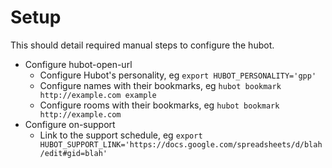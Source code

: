 # Setup
This should detail required manual steps to configure the hubot.
* Configure hubot-open-url
  * Configure Hubot's personality, eg `export HUBOT_PERSONALITY='gpp'`
  * Configure names with their bookmarks, eg `hubot bookmark http://example.com example`
  * Configure rooms with their bookmarks, eg `hubot bookmark http://example.com`
* Configure on-support
  * Link to the support schedule, eg `export HUBOT_SUPPORT_LINK='https://docs.google.com/spreadsheets/d/blah/edit#gid=blah'`
